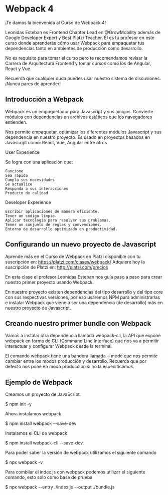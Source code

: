 # Webpack 4

¡Te damos la bienvenida al Curso de Webpack 4!

Leonidas Esteban es Frontend Chapter Lead en @GrowMobility además de Google Developer Expert y Best Platzi Teacher. Él es tu profesor en este curso donde aprenderás cómo usar Webpack para empaquetar tus dependencias tanto en ambientes de producción como desarrollo.

No es requisito para tomar el curso pero te recomendamos revisar la Carrera de Arquitectura Frontend y tomar cursos como los de Angular, React y Vue.

Recuerda que cualquier duda puedes usar nuestro sistema de discusiones. ¡Nunca pares de aprender!

## Introducción a Webpack

Webpack es un empaquetador para Javascript y sus amigos. Convierte módulos con dependencias en archivos estáticos que los navegadores entienden.

Nos permite empaquetar, optimizar los diferentes módulos Javascript y sus dependencia en nuestro proyecto. Es usado en proyectos basados en Javascript como: React, Vue, Angular entre otros.

User Experience

Se logra con una aplicación que:

    Funcione
    Sea rápida
    Cumpla sus necesidades
    Se actualice
    Responda a sus interacciones
    Producto de calidad

Developer Experience

    Escribir aplicaciones de manera eficiente.
    Tener un código limpio.
    Aplicar tecnología para resolver sus problemas.
    Tener un conjunto de reglas y convenciones.
    Entorno de desarrollo optimizado en productividad.

## Configurando un nuevo proyecto de Javascript

Aprende más en el Curso de Webpack en Platzi disponible con tu suscripción en: https://platzi.com/clases/webpack/
Adquiere hoy la suscripción de Platzi en: http://platzi.com/precios

En esta clase el profesor Leonidas Esteban nos guía paso a paso para crear nuestro primer proyecto usando Webpack.

En nuestro proyecto existen dependencias del tipo desarrollo y del tipo core con sus respectivas versiones, por eso usaremos NPM para administrarlas e instalar Webpack que viene a ser una dependencia (de desarrollo) más en nuestro proyecto de Javascript.

## Creando nuestro primer bundle con Webpack

Vamos a instalar otra dependencia llamada webpack-cli, la API que expone webpack en forma de CLI (Command Line Interface) que nos va a permitir interactuar y configurar Webpack desde la terminal.

El comando webpack tiene una bandera llamada --mode que nos permite cambiar entre los modos producción y desarrollo. Recuerda que por defecto nos pone en modo producción si no la especificamos.

## Ejemplo de Webpack

Creamos un proyecto de JavaScript.

$ npm init -y

Ahora instalamos webpack

$ npm install webpack --save-dev

Instalamos el CLI de webpack

$ npm install webpack-cli --save-dev

Para poder saber la versión de webpack utilizamos el siguiente comando

$ npx webpack -v

Para combilar el index.js con webpack podemos utilizar el siguiente comando, esto
solo como base de prueba

$ npx webpack --entry ./index.js --output ./bundle.js


